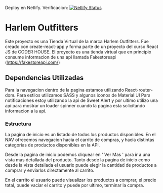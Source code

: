 
Deploy en Netlify. Verificacion:
[![Netlify Status](https://api.netlify.com/api/v1/badges/434826a7-b0db-433c-9158-00dce9b25a3a/deploy-status)](https://app.netlify.com/sites/angry-dijkstra-c3ba25/deploys)


# Harlem Outfitters

Este proyecto es una Tienda Virtual de la marca Harlem Outfitters. Fue creado con create-react-app y forma parte de un proyecto del curso React JS de CODER HOUSE. El proyecto es una tienda virtual que en principio consume informacion de una api llamada Fakestoreapi (https://fakestoreapi.com/)

## Dependencias Utilizadas

Para la navegacion dentro de la pagina estamos utilizando React-router-dom.
Para estilos utilizamos SASS y algunos iconos de Material UI 
Para notificaciones estoy utilizando la api de Sweet Alert y por ultimo utilizo una api para mostrar un loader spinner cuando la pagina esta solicitando informacion a la api.

### Estructura

La pagina de inicio es un listado de todos los productos disponibles. En el NAV ofrecemos navegacion hacia el carrito de compras, y hacia distintas categorias de productos disponibles en la API.

Desde la pagina de inicio podemos cliquear en ' Ver Mas ' para ir a una vista mas detallada del producto. Tanto desde la pagina de inicio como desde la vista detallada el usuario puede elegir la cantidad de productos a comprar y enviarlos directamente al carrito.

En el carrito el usuario puede visualizar los productos a comprar, el precio total, puede vaciar el carrito y puede por ultimo, terminar la compra.


